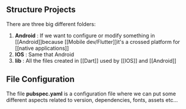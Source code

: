 
## Structure Projects

There are three big different folders:

1. **Android** : If we want to configure or modify something in [[Android]]because [[Mobile dev/Flutter]]it's a crossed platform for [[native applications]]
2. **IOS** : Same that Android
3. **lib** : All the files created in [[Dart]] used by [[IOS]] and [[Android]]


## File Configuration

The file **pubspec.yaml** is a configuration file where we can put some different aspects related to version, dependencies, fonts, assets etc…

